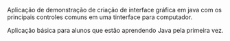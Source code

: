Aplicação de demonstração de criação de interface gráfica em java
com os principais controles comuns em uma tinterface para
computador.

Aplicação básica para alunos que estão aprendendo Java pela
primeira vez.
